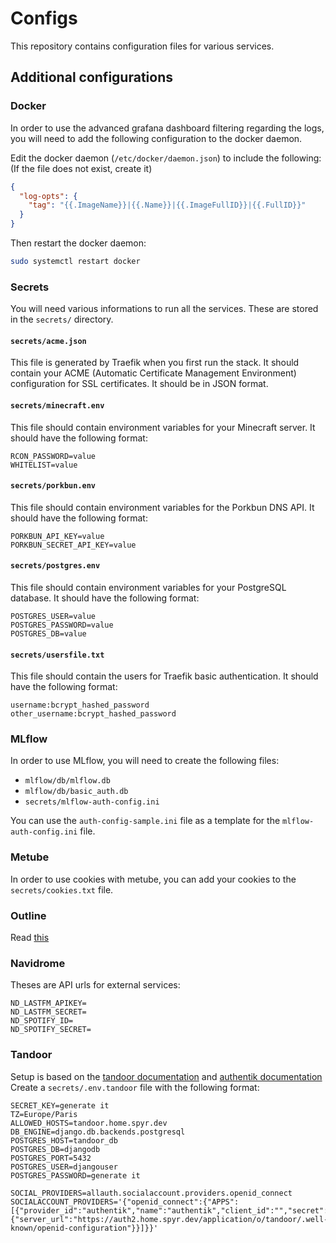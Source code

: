 # Configs
This repository contains configuration files for various services.

## Additional configurations
### Docker
In order to use the advanced grafana dashboard filtering regarding the logs, you will need to add the following configuration to the docker daemon.

Edit the docker daemon (`/etc/docker/daemon.json`) to include the following:
(If the file does not exist, create it)
```json
{
  "log-opts": {
    "tag": "{{.ImageName}}|{{.Name}}|{{.ImageFullID}}|{{.FullID}}"
  }
}
```
Then restart the docker daemon:
```bash
sudo systemctl restart docker
```

### Secrets
You will need various informations to run all the services. These are stored in the `secrets/` directory.

#### `secrets/acme.json`
This file is generated by Traefik when you first run the stack.
It should contain your ACME (Automatic Certificate Management Environment) configuration for SSL certificates. It should be in JSON format.

#### `secrets/minecraft.env`
This file should contain environment variables for your Minecraft server. It should have the following format:

```
RCON_PASSWORD=value
WHITELIST=value
```

#### `secrets/porkbun.env`
This file should contain environment variables for the Porkbun DNS API. It should have the following format:

```
PORKBUN_API_KEY=value
PORKBUN_SECRET_API_KEY=value
```

#### `secrets/postgres.env`
This file should contain environment variables for your PostgreSQL database. It should have the following format:

```
POSTGRES_USER=value
POSTGRES_PASSWORD=value
POSTGRES_DB=value
```

#### `secrets/usersfile.txt`
This file should contain the users for Traefik basic authentication. It should have the following format:

```
username:bcrypt_hashed_password
other_username:bcrypt_hashed_password
```

### MLflow
In order to use MLflow, you will need to create the following files:
- `mlflow/db/mlflow.db`
- `mlflow/db/basic_auth.db`
- `secrets/mlflow-auth-config.ini`

You can use the `auth-config-sample.ini` file as a template for the `mlflow-auth-config.ini` file.

### Metube
In order to use cookies with metube, you can add your cookies to the `secrets/cookies.txt` file.

### Outline
Read [this](https://docs.goauthentik.io/integrations/services/outline/)

### Navidrome
Theses are API urls for external services:
```
ND_LASTFM_APIKEY=
ND_LASTFM_SECRET=
ND_SPOTIFY_ID=
ND_SPOTIFY_SECRET=
```

### Tandoor
Setup is based on the [tandoor documentation](https://docs.tandoor.dev/install/docker/) and [authentik documentation](https://integrations.goauthentik.io/documentation/tandoor/)
Create a `secrets/.env.tandoor` file with the following format:

```
SECRET_KEY=generate it
TZ=Europe/Paris
ALLOWED_HOSTS=tandoor.home.spyr.dev
DB_ENGINE=django.db.backends.postgresql
POSTGRES_HOST=tandoor_db
POSTGRES_DB=djangodb
POSTGRES_PORT=5432
POSTGRES_USER=djangouser
POSTGRES_PASSWORD=generate it

SOCIAL_PROVIDERS=allauth.socialaccount.providers.openid_connect
SOCIALACCOUNT_PROVIDERS='{"openid_connect":{"APPS":[{"provider_id":"authentik","name":"authentik","client_id":"","secret":"","settings":{"server_url":"https://auth2.home.spyr.dev/application/o/tandoor/.well-known/openid-configuration"}}]}}'
```
